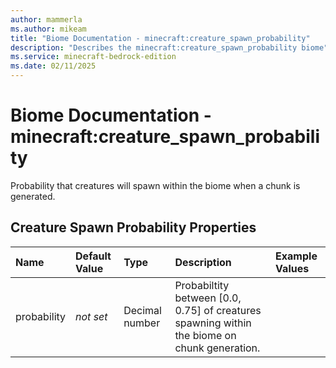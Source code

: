 ```yaml
---
author: mammerla
ms.author: mikeam
title: "Biome Documentation - minecraft:creature_spawn_probability"
description: "Describes the minecraft:creature_spawn_probability biome"
ms.service: minecraft-bedrock-edition
ms.date: 02/11/2025 
---
```


# Biome Documentation - minecraft:creature_spawn_probability

Probability that creatures will spawn within the biome when a chunk is generated.


## Creature Spawn Probability Properties

|Name       |Default Value |Type |Description |Example Values |
|:----------|:-------------|:----|:-----------|:------------- |
| probability | *not set* | Decimal number | Probabiltity between [0.0, 0.75] of creatures spawning within the biome on chunk generation. |  | 